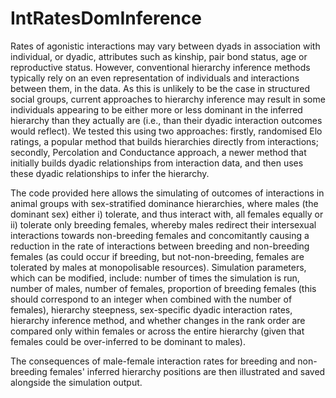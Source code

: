 # IntRatesDomInference

Rates of agonistic interactions may vary between dyads in association with individual, or dyadic, attributes such as kinship, pair bond status, age or reproductive status. However, conventional hierarchy inference methods typically rely on an even representation of individuals and interactions between them, in the data. As this is unlikely to be the case in structured social groups, current approaches to hierarchy inference may result in some individuals appearing to be either more or less dominant in the inferred hierarchy than they actually are (i.e., than their dyadic interaction outcomes would reflect). We tested this using two approaches: firstly, randomised Elo ratings, a popular method that builds hierarchies directly from interactions; secondly, Percolation and Conductance approach, a newer method that initially builds dyadic relationships from interaction data, and then uses these dyadic relationships to infer the hierarchy.

The code provided here allows the simulating of outcomes of interactions in animal groups with sex-stratified dominance hierarchies, where males (the dominant sex) either i) tolerate, and thus interact with, all females equally or ii) tolerate only breeding females, whereby males redirect their intersexual interactions towards non-breeding females and concomitantly causing a reduction in the rate of interactions between breeding and non-breeding females (as could occur if breeding, but not-non-breeding, females are tolerated by males at monopolisable resources). Simulation parameters, which can be modified, include: number of times the simulation is run, number of males, number of females, proportion of breeding females (this should correspond to an integer when combined with the number of females), hierarchy steepness, sex-specific dyadic interaction rates, hierarchy inference method, and whether changes in the rank order are compared only within females or across the entire hierarchy (given that females could be over-inferred to be dominant to males).

The consequences of male-female interaction rates for breeding and non-breeding females' inferred hierarchy positions are then illustrated and saved alongside the simulation output.
